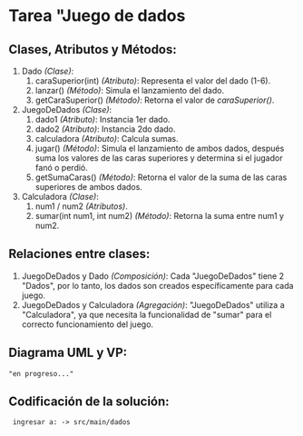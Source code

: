 # Tarea "Juego de dados

## Clases, Atributos y Métodos:
1. Dado *(Clase)*:
   1. caraSuperior(int) *(Atributo)*: Representa el valor del dado (1-6).
   2. lanzar() *(Método)*: Simula el lanzamiento del dado.
   3. getCaraSuperior() *(Método)*: Retorna el valor de *caraSuperior()*.
2. JuegoDeDados *(Clase)*:
   1. dado1 *(Atributo)*: Instancia 1er dado.
   2. dado2 *(Atributo)*: Instancia 2do dado.
   3. calculadora *(Atributo)*: Calcula sumas.
   4. jugar() *(Método)*: Simula el lanzamiento de ambos dados, después suma los valores de las caras superiores y determina si el jugador fanó o perdió.
   5. getSumaCaras() *(Método)*: Retorna el valor de la suma de las caras superiores de ambos dados.
3. Calculadora *(Clase)*:
   1. num1 / num2 *(Atributos)*.
   2. sumar(int num1, int num2) *(Método)*: Retorna la suma entre num1 y num2.

## Relaciones entre clases:
1. JuegoDeDados y Dado *(Composición)*: Cada "JuegoDeDados" tiene 2 "Dados", por lo tanto, los dados son creados específicamente para cada juego.
2. JuegoDeDados y Calculadora *(Agregación)*: "JuegoDeDados" utiliza a "Calculadora", ya que necesita la funcionalidad de "sumar" para el correcto funcionamiento del juego.

## Diagrama UML y VP:
    "en progreso..."

## Codificación de la solución:
     ingresar a: -> src/main/dados